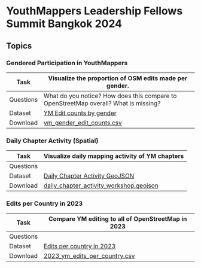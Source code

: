 # YouthMappers Leadership Fellows Summit Bangkok 2024

Topics
---

### Gendered Participation in YouthMappers

|Task | Visualize the proportion of OSM edits made per gender. |
|-------|-----------------------|
|Questions | What do you notice? How does this compare to OpenStreetMap overall? What is missing? |
|Dataset| [YM Edit counts by gender](https://github.com/youthmappers/YMBKK2024/blob/main/ym_gender_edit_counts.csv) |
|Download| [ym_gender_edit_counts.csv](https://raw.githubusercontent.com/youthmappers/YMBKK2024/main/ym_gender_edit_counts.csv) |


### Daily Chapter Activity (Spatial) 
|Task | Visualize daily mapping activity of YM chapters |
|-----|-----------------------------------|
|Questions |  |
|Dataset | [Daily Chapter Activity GeoJSON ](https://github.com/youthmappers/YMBKK2024/blob/main/daily_chapter_activity_workshop.geojson) |
|Download | [daily_chapter_activity_workshop.geojson](https://raw.githubusercontent.com/youthmappers/YMBKK2024/main/daily_chapter_activity_workshop.geojson) |


### Edits per Country in 2023
|Task | Compare YM editing to all of OpenStreetMap in 2023 |
|-----|-----------------------------------|
|Questions |  |
|Dataset | [Edits per country in 2023](https://github.com/youthmappers/YMBKK2024/blob/main/2023_ym_edits_per_country.csv) |
|Download | [2023_ym_edits_per_country.csv](https://raw.githubusercontent.com/youthmappers/YMBKK2024/main/2023_ym_edits_per_country.csv)

